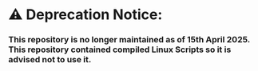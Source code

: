 
 <div>
<h1>  <strong align="center" >⚠️ Deprecation Notice:</strong><br> </h1>
   <h3> This repository is no longer maintained as of 15th April 2025. <br>
    This repository contained compiled Linux Scripts so it is advised not to use it.</h3>
</div>

